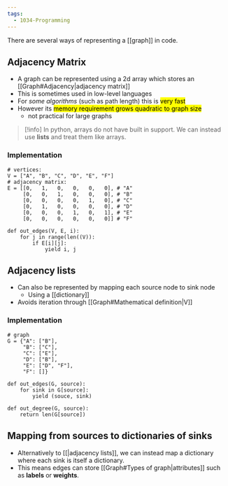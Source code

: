 ```yaml
---
tags:
  - 1034-Programming
---
```

There are several ways of representing a [[graph]] in code.

## Adjacency Matrix
- A graph can be represented using a 2d array which stores an [[Graph#Adjacency|adjacency matrix]]
- This is sometimes used in low-level languages
- For *some algorithms* (such as path length) this is <mark class="hltr-green">very fast</mark>
- However its <mark class="hltr-red">memory requirement grows quadratic to graph size</mark> 
	- not practical for large graphs

> [!info] 
> In python, arrays do not have built in support. We can instead use **lists** and treat them like arrays.

### Implementation

```
# vertices:
V = ["A", "B", "C", "D", "E", "F"]
# adjacency matrix:
E = [[0,   1,   0,   0,   0,   0], # "A"
     [0,   0,   1,   0,   0,   0], # "B"
     [0,   0,   0,   0,   1,   0], # "C"
     [0,   1,   0,   0,   0,   0], # "D"
     [0,   0,   0,   1,   0,   1], # "E"
     [0,   0,   0,   0,   0,   0]] # "F"

def out_edges(V, E, i):
    for j in range(len((V)):
        if E[i][j]:
            yield i, j
```

## Adjacency lists
- Can also be represented by mapping each source node to sink node
	- Using a [[dictionary]]
- Avoids iteration through [[Graph#Mathematical definition|V]]

### Implementation
```
# graph
G = {"A": ["B"],
     "B": ["C"],
     "C": ["E"],
     "D": ["B"],
     "E": ["D", "F"],
     "F": []}

def out_edges(G, source):
    for sink in G[source]:
        yield (souce, sink)

def out_degree(G, source):
    return len(G[source])
```

## Mapping from sources to dictionaries of sinks 
- Alternatively to [[|adjacency lists]], we can instead map a dictionary where each sink is itself a dictionary.
- This means edges can store [[Graph#Types of graph|attributes]] such as **labels** or **weights**.